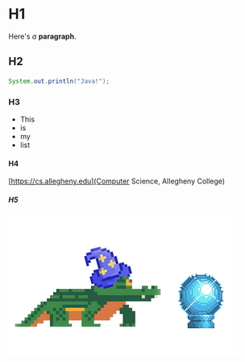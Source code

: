 # H1

Here's _a_ **paragraph**.

## H2

```java
System.out.println("Java!");
```

### H3

* This
* is
* my
* list

#### H4

[https://cs.allegheny.edu](Computer Science, Allegheny College)

##### H5

![G. Wiz looking for fast cash](https://github.com/allegheny-college-sandbox/cmpsc-100-spring-2020-lab-02/blob/media/media/CMPSC%20100%20-%20Lab.png)